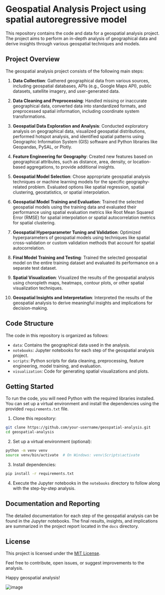# Geospatial Analysis Project using spatial autoregressive model

This repository contains the code and data for a geospatial analysis project. The project aims to perform an in-depth analysis of geographical data and derive insights through various geospatial techniques and models.

## Project Overview

The geospatial analysis project consists of the following main steps:

1. **Data Collection**: Gathered geographical data from various sources, including geospatial databases, APIs (e.g., Google Maps API), public datasets, satellite imagery, and user-generated data.

2. **Data Cleaning and Preprocessing**: Handled missing or inaccurate geographical data, converted data into standardized formats, and preprocessed spatial information, including coordinate system transformations.

3. **Geospatial Data Exploration and Analysis**: Conducted exploratory analysis on geographical data, visualized geospatial distributions, performed hotspot analysis, and identified spatial patterns using Geographic Information System (GIS) software and Python libraries like Geopandas, PySAL, or Plotly.

4. **Feature Engineering for Geography**: Created new features based on geographical attributes, such as distance, area, density, or location-based aggregations, to provide additional insights.

5. **Geospatial Model Selection**: Chose appropriate geospatial analysis techniques or machine learning models for the specific geography-related problem. Evaluated options like spatial regression, spatial clustering, geostatistics, or spatial interpolation.

6. **Geospatial Model Training and Evaluation**: Trained the selected geospatial models using the training data and evaluated their performance using spatial evaluation metrics like Root Mean Squared Error (RMSE) for spatial interpolation or spatial autocorrelation metrics for spatial clustering.

7. **Geospatial Hyperparameter Tuning and Validation**: Optimized hyperparameters of geospatial models using techniques like spatial cross-validation or custom validation methods that account for spatial autocorrelation.

8. **Final Model Training and Testing**: Trained the selected geospatial model on the entire training dataset and evaluated its performance on a separate test dataset.

9. **Spatial Visualization**: Visualized the results of the geospatial analysis using choropleth maps, heatmaps, contour plots, or other spatial visualization techniques.

10. **Geospatial Insights and Interpretation**: Interpreted the results of the geospatial analysis to derive meaningful insights and implications for decision-making.

## Code Structure

The code in this repository is organized as follows:

- `data`: Contains the geographical data used in the analysis.
- `notebooks`: Jupyter notebooks for each step of the geospatial analysis project.
- `scripts`: Python scripts for data cleaning, preprocessing, feature engineering, model training, and evaluation.
- `visualization`: Code for generating spatial visualizations and plots.

## Getting Started

To run the code, you will need Python with the required libraries installed. You can set up a virtual environment and install the dependencies using the provided `requirements.txt` file.

1. Clone this repository:

```bash
git clone https://github.com/your-username/geospatial-analysis.git
cd geospatial-analysis
```

2. Set up a virtual environment (optional):

```bash
python -m venv venv
source venv/bin/activate  # On Windows: venv\Scripts\activate
```

3. Install dependencies:

```bash
pip install -r requirements.txt
```

4. Execute the Jupyter notebooks in the `notebooks` directory to follow along with the step-by-step analysis.

## Documentation and Reporting

The detailed documentation for each step of the geospatial analysis can be found in the Jupyter notebooks. The final results, insights, and implications are summarized in the project report located in the `docs` directory.

## License

This project is licensed under the [MIT License](LICENSE).

Feel free to contribute, open issues, or suggest improvements to the analysis.

Happy geospatial analysis!

![image](https://github.com/IbLahlou/sar_geoanalysis/assets/105231126/a6d895d5-6b05-434b-91be-a27c3c9f81c8)

